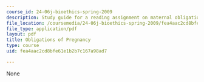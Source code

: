 ```yaml
---
course_id: 24-06j-bioethics-spring-2009
description: Study guide for a reading assignment on maternal obligations.
file_location: /coursemedia/24-06j-bioethics-spring-2009/fea4aac2cd8bfe61e1b2b7c167a98ad7_MIT24_06Js09_study11.pdf
file_type: application/pdf
layout: pdf
title: Obligations of Pregnancy
type: course
uid: fea4aac2cd8bfe61e1b2b7c167a98ad7

---
```

None